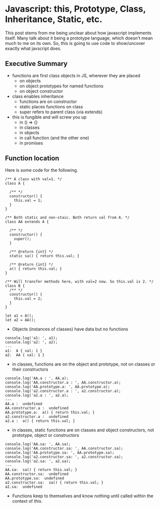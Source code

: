 # Javascript: this, Prototype, Class, Inheritance, Static, etc. 


This post stems from me being unclear about how javascript implements itself. Many talk about it being a prototype language, which doesn't mean much to me on its own. So, this is going to use code to show/uncover exactly what javscript does.

## Executive Summary

- functions are first class objects in JS, wherever they are placed
  - on objects
  - on object prototypes for named functions
  - on object constructor
- class enables inheritance
  - functions are on constructor
  - static places functions on class 
  - super refers to parent class (via extends)
- this is fungible and will screw you up
  - in () => {}
  - in classes
  - in objects
  - in call function (and the other one)
  - in promises
  
## Function location

Here is some code for the following.

```
/** A class with val=1. */
class A {
  
  /** */
  constructor() {
    this.val = 1;
  }
}

/** Both static and non-staic. Both return val from A. */
class AA extends A {
  
  /** */
  constructor() {
    super();
  }
  
  /** @return {int} */ 
  static sa() { return this.val; }
  
  /** @return {int} */
  a() { return this.val; }
}

/** Will transfer methods here, with val=2 now. So this.val is 2. */
class B {
  /** */
  constructor() {
    this.val = 2;
  }
}

let a1 = A();
let a2 = AA();
```

- Objects (instances of classes) have data but no functions
```
console.log('a1: ', a1);
console.log('a2: ', a2);
---
a1:  A { val: 1 }
a2:  AA { val: 1 }
```


- in classes, functions are on the object and prototype, not on classes or their constructors
```
console.log('AA.a : ', AA.a);
console.log('AA.constructor.a : ', AA.constructor.a);
console.log('AA.prototype.a: ', AA.prototype.a);
console.log('a2.constructor.a : ', a2.constructor.a);
console.log('a2.a : ', a2.a);
---
AA.a :  undefined
AA.constructor.a :  undefined
AA.prototype.a:  a() { return this.val; }
a2.constructor.a :  undefined
a2.a :  a() { return this.val; }
```

- in classes, static functions are on classes and object constructors, not prototype, object or constructors

```
console.log('AA.sa: ', AA.sa);
console.log('AA.constructor.sa: ', AA.constructor.sa);
console.log('AA.prototype.sa: ', AA.prototype.sa);
console.log('a2.constructor.sa: ', a2.constructor.sa);
console.log('a2.sa: ', a2.sa);
---
AA.sa:  sa() { return this.val; }
AA.constructor.sa:  undefined
AA.prototype.sa:  undefined
a2.constructor.sa:  sa() { return this.val; }
a2.sa:  undefined
```


- Functions keep to themselves and know nothing until called within the context of *this*.
```

```
